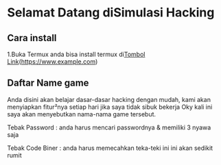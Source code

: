 # Selamat Datang diSimulasi Hacking

## Cara install
   1.Buka Termux anda bisa install termux di[Tombol
   Link](https://img.shields.io/badge/Visit%20Website-blue)(https://www.example.com)
   
   
## Daftar Name game
Anda disini akan belajar dasar-dasar hacking dengan mudah, kami akan menyiapkan
fitur²nya setiap hari jika saya tidak sibuk bekerja
Oky kali ini saya akan menyebutkan nama-nama game tersebut.

Tebak Password    : anda harus mencari passwordnya & memiliki 3 nyawa saja

Tebak Code Biner  : anda harus memecahkan teka-teki ini ini akan sedikit rumit
